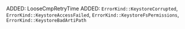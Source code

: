 ADDED: LooseCmpRetryTime
ADDED: `ErrorKind::KeystoreCorrupted`, `ErrorKind::KeystoreAccessFailed`,
       `ErrorKind::KeystoreFsPermissions`, `ErrorKind::KeystoreBadArtiPath`
